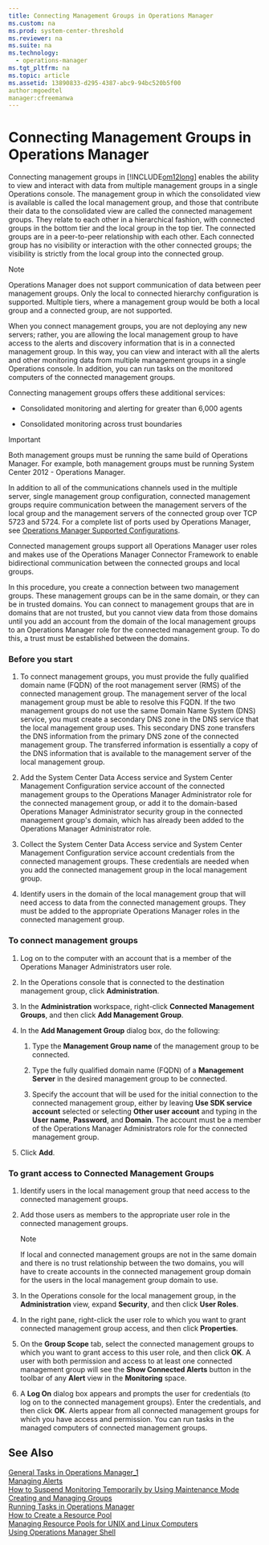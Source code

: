 ```yaml
---
title: Connecting Management Groups in Operations Manager
ms.custom: na
ms.prod: system-center-threshold
ms.reviewer: na
ms.suite: na
ms.technology: 
  - operations-manager
ms.tgt_pltfrm: na
ms.topic: article
ms.assetid: 13890833-d295-4387-abc9-94bc520b5f00
author:mgoedtel
manager:cfreemanwa
---
```

# Connecting Management Groups in Operations Manager
Connecting management groups in [!INCLUDE[om12long](../../om/manage/includes/om12long_md.md)] enables the ability to view and interact with data from multiple management groups in a single Operations console. The management group in which the consolidated view is available is called the local management group, and those that contribute their data to the consolidated view are called the connected management groups. They relate to each other in a hierarchical fashion, with connected groups in the bottom tier and the local group in the top tier. The connected groups are in a peer\-to\-peer relationship with each other. Each connected group has no visibility or interaction with the other connected groups; the visibility is strictly from the local group into the connected group.  
  
> [!NOTE]  
> Operations Manager&nbsp;does not support communication of data between peer management groups. Only the local to connected hierarchy configuration is supported. Multiple tiers, where a management group would be both a local group and a connected group, are not supported.  
  
When you connect management groups, you are not deploying any new servers; rather, you are allowing the local management group to have access to the alerts and discovery information that is in a connected management group. In this way, you can view and interact with all the alerts and other monitoring data from multiple management groups in a single Operations console. In addition, you can run tasks on the monitored computers of the connected management groups.  
  
Connecting management groups offers these additional services:  
  
-   Consolidated monitoring and alerting for greater than 6,000 agents  
  
-   Consolidated monitoring across trust boundaries  
  
> [!IMPORTANT]  
> Both management groups must be running the same build of Operations Manager. For example, both management groups must be running System Center&nbsp;2012&nbsp;-&nbsp;Operations Manager.  
  
In addition to all of the communications channels used in the multiple server, single management group configuration, connected management groups require communication between the management servers of the local group and the management servers of the connected group over TCP 5723 and 5724. For a complete list of ports used by Operations Manager, see [Operations Manager&nbsp;Supported Configurations](https://go.microsoft.com/fwlink/p/?LinkID=219650).  
  
Connected management groups support all Operations Manager user roles and makes use of the Operations Manager Connector Framework to enable bidirectional communication between the connected groups and local groups.  
  
In this procedure, you create a connection between two management groups. These management groups can be in the same domain, or they can be in trusted domains. You can connect to management groups that are in domains that are not trusted, but you cannot view data from those domains until you add an account from the domain of the local management groups to an Operations Manager role for the connected management group. To do this, a trust must be established between the domains.  
  
### Before you start  
  
1.  To connect management groups, you must provide the fully qualified domain name \(FQDN\) of the root management server \(RMS\) of the connected management group. The management server of the local management group must be able to resolve this FQDN. If the two management groups do not use the same Domain Name System \(DNS\) service, you must create a secondary DNS zone in the DNS service that the local management group uses. This secondary DNS zone transfers the DNS information from the primary DNS zone of the connected management group. The transferred information is essentially a copy of the DNS information that is available to the management server of the local management group.  
  
2.  Add the System Center Data Access service and System Center Management Configuration service account of the connected management groups to the Operations Manager Administrator role for the connected management group, or add it to the domain\-based Operations Manager Administrator security group in the connected management group's domain, which has already been added to the Operations Manager Administrator role.  
  
3.  Collect the System Center Data Access service and System Center Management Configuration service account credentials from the connected management groups. These credentials are needed when you add the connected management group in the local management group.  
  
4.  Identify users in the domain of the local management group that will need access to data from the connected management groups. They must be added to the appropriate Operations Manager roles in the connected management group.  
  
### To connect management groups  
  
1.  Log on to the computer with an account that is a member of the Operations Manager Administrators user role.  
  
2.  In the Operations console that is connected to the destination management group, click **Administration**.  
  
3.  In the **Administration** workspace, right\-click **Connected Management Groups**, and then click **Add Management Group**.  
  
4.  In the **Add Management Group** dialog box, do the following:  
  
    1.  Type the **Management Group name** of the management group to be connected.  
  
    2.  Type the fully qualified domain name \(FQDN\) of a **Management Server** in the desired management group to be connected.  
  
    3.  Specify the account that will be used for the initial connection to the connected management group, either by leaving **Use SDK service account** selected or selecting **Other user account** and typing in the **User name**, **Password**, and **Domain**. The account must be a member of the Operations Manager&nbsp;Administrators role for the connected management group.  
  
5.  Click **Add**.  
  
### To grant access to Connected Management Groups  
  
1.  Identify users in the local management group that need access to the connected management groups.  
  
2.  Add those users as members to the appropriate user role in the connected management groups.  
  
    > [!NOTE]  
    > If local and connected management groups are not in the same domain and there is no trust relationship between the two domains, you will have to create accounts in the connected management group domain for the users in the local management group domain to use.  
  
3.  In the Operations console for the local management group, in the **Administration** view, expand **Security**, and then click **User Roles**.  
  
4.  In the right pane, right\-click the user role to which you want to grant connected management group access, and then click **Properties**.  
  
5.  On the **Group Scope** tab, select the connected management groups to which you want to grant access to this user role, and then click **OK**. A user with both permission and access to at least one connected management group will see the **Show Connected Alerts** button in the toolbar of any **Alert** view in the **Monitoring** space.  
  
6.  A **Log On** dialog box appears and prompts the user for credentials \(to log on to the connected management groups\). Enter the credentials, and then click **OK**. Alerts appear from all connected management groups for which you have access and permission. You can run tasks in the managed computers of connected management groups.  
  
## See Also  
[General Tasks in Operations Manager_1](../Topic/General%20Tasks%20in%20Operations%20Manager_1.md)  
[Managing Alerts](../../om/manage/Managing-Alerts.md)  
[How to Suspend Monitoring Temporarily by Using Maintenance Mode](../../om/manage/How-to-Suspend-Monitoring-Temporarily-by-Using-Maintenance-Mode.md)  
[Creating and Managing Groups](../../om/manage/Creating-and-Managing-Groups.md)  
[Running Tasks in Operations Manager](../../om/manage/Running-Tasks-in-Operations-Manager.md)  
[How to Create a Resource Pool](../../om/manage/How-to-Create-a-Resource-Pool.md)  
[Managing Resource Pools for UNIX and Linux Computers](../../om/manage/Managing-Resource-Pools-for-UNIX-and-Linux-Computers.md)  
[Using Operations Manager Shell](../../om/manage/Using-Operations-Manager-Shell.md)  
  
